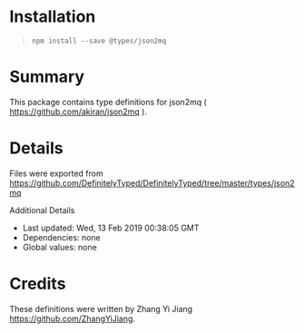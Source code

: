 # Installation
> `npm install --save @types/json2mq`

# Summary
This package contains type definitions for json2mq ( https://github.com/akiran/json2mq ).

# Details
Files were exported from https://github.com/DefinitelyTyped/DefinitelyTyped/tree/master/types/json2mq

Additional Details
 * Last updated: Wed, 13 Feb 2019 00:38:05 GMT
 * Dependencies: none
 * Global values: none

# Credits
These definitions were written by Zhang Yi Jiang <https://github.com/ZhangYiJiang>.
